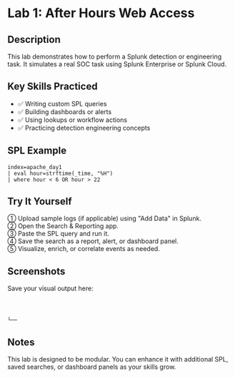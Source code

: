 # Lab 1: After Hours Web Access

## Description
This lab demonstrates how to perform a Splunk detection or engineering task. It simulates a real SOC task using Splunk Enterprise or Splunk Cloud.

## Key Skills Practiced
- ✅ Writing custom SPL queries
- ✅ Building dashboards or alerts
- ✅ Using lookups or workflow actions
- ✅ Practicing detection engineering concepts

## SPL Example
```spl
index=apache_day1
| eval hour=strftime(_time, "%H")
| where hour < 6 OR hour > 22
```

## Try It Yourself

① Upload sample logs (if applicable) using "Add Data" in Splunk.  
② Open the Search & Reporting app.  
③ Paste the SPL query and run it.  
④ Save the search as a report, alert, or dashboard panel.  
⑤ Visualize, enrich, or correlate events as needed.

## Screenshots
Save your visual output here:

```



└── 
```

## Notes
This lab is designed to be modular. You can enhance it with additional SPL, saved searches, or dashboard panels as your skills grow.

